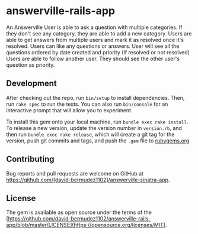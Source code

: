 # answerville-rails-app

An Answerville User is able to ask a question with multiple categories. If they don't see any category, they are able to add a new category.
Users are able to get answers from multiple users and mark it as resolved once it's resolved.
Users can like any questions or answers.
User will see all the questions ordered by date created and priority (If resolved or not resolved)
Users are able to follow another user. They should see the other user's question as priority.

## Development

After checking out the repo, run `bin/setup` to install dependencies. Then, run `rake spec` to run the tests. You can also run `bin/console` for an interactive prompt that will allow you to experiment.

To install this gem onto your local machine, run `bundle exec rake install`. To release a new version, update the version number in `version.rb`, and then run `bundle exec rake release`, which will create a git tag for the version, push git commits and tags, and push the `.gem` file to [rubygems.org](https://rubygems.org).

## Contributing

Bug reports and pull requests are welcome on GitHub at https://github.com/[david-bermudez1102]/answerville-sinatra-app.

## License

The gem is available as open source under the terms of the [https://github.com/david-bermudez1102/answerville-rails-app/blob/master/LICENSE](https://opensource.org/licenses/MIT).
